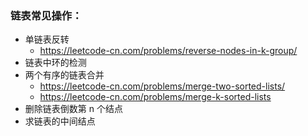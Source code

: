### 链表常见操作：
+ 单链表反转
    + https://leetcode-cn.com/problems/reverse-nodes-in-k-group/
+ 链表中环的检测
+ 两个有序的链表合并 
    + https://leetcode-cn.com/problems/merge-two-sorted-lists/
    + https://leetcode-cn.com/problems/merge-k-sorted-lists
+ 删除链表倒数第 n 个结点
+ 求链表的中间结点